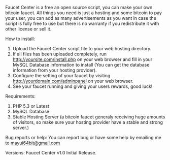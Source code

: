 Faucet Center is a free an open source script, you can make your own bitcoin faucet. All things you need is just a hosting and some bitcoin to pay your user, you can add as many advertisements as you want in case the script is fully free to use but there is no warranty if you redistribute it with other license or sell it.

How to install:
1. Upload the Faucet Center script file to your web hosting directory.
2. If all files has been uploaded completely, run http://yoursite.com/install.php on your web browser and fill in your MySQL Database information to install (You can get the database information from your hosting provider).
3. Configure the setting of your faucet by visiting http://yourdomain.com/adminpanel on your web browser.
4. See your faucet running and giving your users rewards, good luck!

Requirements:
1. PHP 5.3 or Latest
2. MySQL Database
3. Stable Hosting Server (a bitcoin faucet generaly receiving huge amounts of visitors, so make sure your hosting provider have a stable and strong server.)

Bug reports or help:
You can report bug or have some help by emailing me to mayui64bit@gmail.com

Versions:
Faucet Center v1.0 Initial Release.
